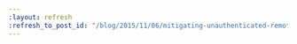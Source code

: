 ```yaml
---
:layout: refresh
:refresh_to_post_id: "/blog/2015/11/06/mitigating-unauthenticated-remote-code-execution-0-day-in-jenkins-cli"
---
```

